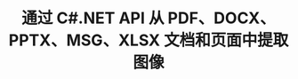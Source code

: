 ---
############################# Static ############################
layout: "auto-gen-gist"
draft: false
path: "zh/parser/net/extract/image/otp/"
otherformats: DOC DOT DOCX DOCM DOTX DOTM TXT ODT OTT RTF PDF XHTML MHTML MD XML EPUB FB2 CHM XLS XLT XLSX XLSM XLSB XLTX XLTM ODS CSV OTS XLA XLAM PPT PPTX  PPS POT PPSX PPTM POTX PPSM ODP PST OST EML EMLX MSG ONE 

############################# Head ############################
head_title: "通过 .NET 从 Excel、Word、PDF 和其他文档或页面中提取图像"
head_description: "GroupDocs.Parser .NET API 使软件程序员能够从他们的 .NET 应用程序中的不同文档（例如 MS Excel、Word、PowerPoint、PDF 等）中提取图像。"

############################# Header ############################
title: "通过 C#.NET API 从 PDF、DOCX、PPTX、MSG、XLSX 文档和页面中提取图像"
description: "GroupDocs.Parser .NET API 允许程序员从 PDF、DOC、DOCX、PPT、PPTX、EML、MSG、XLS、XLSX、CSV、ODT、RTF 和 EPUB 文档或文档页面中提取图像。"

######################### Download Button #######################
button:
    enable: true

############################# About ############################
about:
    enable: true
    title: "如何通过 .NET 从文档或页面区域中提取图像？"
    content: |
       图像可用于以无法用文字表达的方式传递信息。 图像帮助我们抓住用户的注意力并轻松解释棘手的概念。 有时在阅读文档、期刊或从演示文稿中受益时，我们经常会发现一些迷人的图像并想下载它。 GroupDocs.Parser for .NET 是一个功能强大的 API，可帮助用户开发有用的应用程序，用于从不同类型的文档中提取图像并将其保存为 PNG、JPEG、WebP、GIF、BMP 和其他格式。 API 支持从一些最常用的文件格式中提取文本和图像，例如 PDF、电子邮件、电子书、Microsoft Office 格式：Word（DOC、DOCX）、PowerPoint（PPT、PPTX）、Excel（XLS） , XLSX), LibreOffice 格式等等。 该 API 还完全支持文档解析、提取纯文本和结构化文本、按关键字搜索文本、提取元数据或图像、容器以及附件等等。

############################# content ############################
steps:
    enable: true
    block:
    - title_left: "通过 C# 从 OTP 文档中提取图像"
      content_left: |
       GroupDocs.Parser .NET API 使软件开发人员能够从 OTP 文档中提取图像。 以下 C# .NET 代码示例演示了如何在 OTP 文档中提取图像。 

      title_right: "如何通过 .NET 提取图像"
      content_right: |
        * 创建 [Parser](https://apireference.groupdocs.com/parser/net/groupdocs.parser/parser) 的实例
        * 检查是否支持图像提取 
        * 遍历文档中的图像
        * 调用 [getImages](https://apireference.groupdocs.com/parser/net/groupdocs.parser/parser/methods/getimages) 方法从整个文档中提取所有图像。
        * 打印所有图像

      gisthash: "6bc9e8fea228c9e1b99425b338bb0f00"
      gistfile: "images_extraction_form_documents.cs"

    - title_left: "通过 C# 从 OTP 文档页面中提取图像"
      content_left: |
       GroupDocs.Parser .NET 允许软件开发人员从 OTP 文档的页面中提取图像。 下面的 C# .NET 代码显示了如何在 OTP 文档中实现图像提取。 

      title_right: "通过 .NET 提取文件图像"
      content_right: |
        * 创建 [Parser](https://apireference.groupdocs.com/parser/net/groupdocs.parser/parser) 的实例
        * 检查是否支持图像提取
        * 通过调用[GetDocumentInfo](https://apireference.groupdocs.com/parser/net/groupdocs.parser/parser/methods/getdocumentinfo) 获取文档信息
        * 检查文档是否存在页面
        * 遍历文档中的图像
        * 调用 [getImages(Int32)](https://apireference.groupdocs.com/parser/net/groupdocs.parser.parser/getimages/methods/2) 方法从整个文档中提取所有图像。
        * 迭代图像并打印图像
     
      gisthash: "2000d476c202a688677f57a2fbd7ceab"
      gistfile: "images_extraction_form_documents_page.cs"
      
    - title_left: "如何从 OTP 文档页面区域提取图像"
      content_left: |
       GroupDocs.Parser .NET API 完全支持使用几行 .NET 代码从 OTP 文档中提取图像。 以下 .NET 代码示例展示了如何从 OTP 文档页面区域执行图像提取。

      title_right: "通过 .NET 从文件页面区域中提取图像"
      content_right: |
        * 创建 [Parser](https://apireference.groupdocs.com/parser/net/groupdocs.parser/parser) 的实例  
        * 自定义可用于图像提取的选项创建
        * 检查是否支持图像提取
        * 通过使用自定义选项调用 [getImages(options)](https://apireference.groupdocs.com/parser/net/groupdocs.parser.parser/getimages/methods/3) 方法从页面的左上角提取图像 .
        * 迭代图像并打印图像
     
      gisthash: "ea6c6b8fa613384f1e7f637dabcb7bca"
      gistfile: "extract_images_form_documents_page_area.cs"

    - title_left: "如何通过 C# .NET 提取图像并将其保存到文件"
      content_left: |
       GroupDocs.Parser .NET API 允许软件开发人员从文档中提取图像并将其保存到一个文件中，只需几行 .NET 代码。 以下示例演示如何从 OTP 文档中提取图像并将图像内容保存到文件中。 

      title_right: "通过 .NET 将图像保存到文件"
      content_right: |
        * 创建 [Parser](https://apireference.groupdocs.com/parser/net/groupdocs.parser/parser) 的实例
        * 从文档中提取图像
        * 检查是否支持图像提取
        * 通过使用自定义选项调用 [getImages(options)](https://apireference.groupdocs.com/parser/net/groupdocs.parser.parser/getimages/methods/3) 方法从页面的左上角提取图像 .
        * 用于以 PNG 格式保存图像的选项创建
        * 迭代图像并将图像保存到PNG文件
     
      gisthash: "bc242d5ff4050564fa275858ffa7d34f"
      gistfile: "images_saving_to_files.cs"

    - title_left: "系统要求"
      content_left: |
        所有主要平台和操作系统都支持 GroupDocs.Parser for .NET。 如需完整的系统要求指南，请访问 [系统要求](hhttps://docs.groupdocs.com/parser/net/system-requirements/) 在执行以下代码之前，请确保您已安装以下先决条件 系统：
         * 操作系统：Microsoft Windows、Linux、MacOS
         * 开发环境：Visual Studio、Xamarin、MonoDevelop 等
         * 框架：.NET Framework、.NET Standard、.NET Core、Mono
         * 从 [NuGet](https://www.nuget.org/packages/GroupDocs.parser/) 获取最新版本的 GroupDocs.Assembly .NET API
        
      title_right: "为什么使用 GroupDocs.Parser"
      content_right: |
        * 从任何受支持的文档中提取纯文本支持
        * 通过用户定义的模板解析文档。
        * 完全支持结构化文本提取
        * 通过关键字和正则表达式进行文本搜索
        * 提取格式化文本、元数据、图像、容器和附件。
        * 提取一些支持的文档格式的目录。
        * 从 PDF 文档中解析表单数据。
        * 从文档中提取超链接

demos:
    enable: true


more_formats:
    enable: true


back_to_top:
    enable: true
---